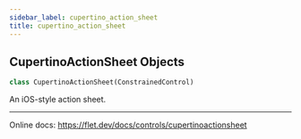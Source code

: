 ```yaml
---
sidebar_label: cupertino_action_sheet
title: cupertino_action_sheet
---
```


## CupertinoActionSheet Objects

```python
class CupertinoActionSheet(ConstrainedControl)
```

An iOS-style action sheet.

-----

Online docs: https://flet.dev/docs/controls/cupertinoactionsheet

